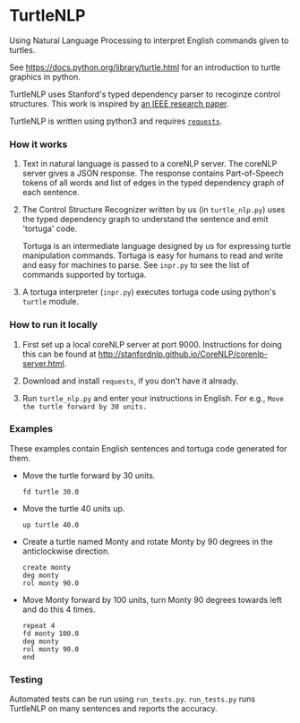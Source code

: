 # TurtleNLP

Using Natural Language Processing to interpret English commands given to turtles.

See https://docs.python.org/library/turtle.html for an introduction to turtle graphics in python.

TurtleNLP uses Stanford's typed dependency parser to recoginze control structures.
This work is inspired by
[an IEEE research paper](http://ieeexplore.ieee.org/stamp/stamp.jsp?tp=&arnumber=7168325&isnumber=7168316).

TurtleNLP is written using python3 and requires [`requests`](http://docs.python-requests.org).

### How it works

1.  Text in natural language is passed to a coreNLP server.
    The coreNLP server gives a JSON response.
    The response contains Part-of-Speech tokens of all words
    and list of edges in the typed dependency graph of each sentence.

2.  The Control Structure Recognizer written by us (in `turtle_nlp.py`)
    uses the typed dependency graph to understand the sentence and emit 'tortuga' code.

    Tortuga is an intermediate language designed by us for expressing turtle manipulation commands.
    Tortuga is easy for humans to read and write and easy for machines to parse.
    See `inpr.py` to see the list of commands supported by tortuga.

3.  A tortuga interpreter (`inpr.py`) executes tortuga code using python's `turtle` module.

### How to run it locally

1.  First set up a local coreNLP server at port 9000.
    Instructions for doing this can be found at http://stanfordnlp.github.io/CoreNLP/corenlp-server.html.

2.  Download and install `requests`, if you don't have it already.

3.  Run `turtle_nlp.py` and enter your instructions in English.
    For e.g., `Move the turtle forward by 30 units.`

### Examples

These examples contain English sentences and tortuga code generated for them.

* Move the turtle forward by 30 units.

  ```
  fd turtle 30.0
  ```

* Move the turtle 40 units up.

  ```
  up turtle 40.0
  ```

* Create a turtle named Monty and rotate Monty by 90 degrees in the anticlockwise direction.

  ```
  create monty
  deg monty
  rol monty 90.0
  ```

* Move Monty forward by 100 units, turn Monty 90 degrees towards left and do this 4 times.

  ```
  repeat 4
  fd monty 100.0
  deg monty
  rol monty 90.0
  end
  ```

### Testing

Automated tests can be run using `run_tests.py`.
`run_tests.py` runs TurtleNLP on many sentences and reports the accuracy.
